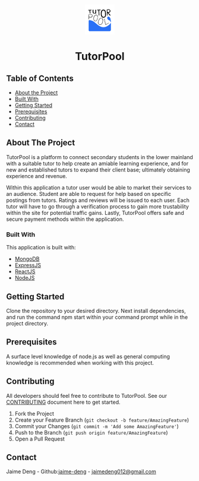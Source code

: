 <p align="center">
    <img src="tutorpool-logo.png" alt="Logo" width="80" height="80">
  </a>

  <h1 align="center">TutorPool</h1>

<!-- TABLE OF CONTENTS -->
## Table of Contents

* [About the Project](#about-the-project)
* [Built With](#built-with)
* [Getting Started](#getting-started)
* [Prerequisites](#prerequisites)
* [Contributing](#contributing)
* [Contact](#contact)

<!-- ABOUT THE PROJECT -->
## About The Project

TutorPool is a platform to connect secondary students in the lower mainland with a suitable tutor to help create an amiable learning experience, and for new and established tutors to expand their client base; ultimately obtaining experience and revenue.

Within this application a tutor user would be able to market their services to an audience. Student are able to request for help based on specific postings from tutors. Ratings and reviews will be issued to each user. Each tutor will have to go through a verification process to gain more trustability within the site for potential traffic gains. Lastly, TutorPool offers safe and secure payment methods within the application.

### Built With
This application is built with:

* [MongoDB](https://www.mongodb.com/)
* [ExpressJS](https://expressjs.com/)
* [ReactJS](https://reactjs.org/)
* [NodeJS](https://nodejs.org/en/)

<!-- GETTING STARTED -->
## Getting Started

Clone the repository to your desired directory. Next install dependencies, and run the command npm start within your command prompt while in the project directory.

## Prerequisites

A surface level knowledge of node.js as well as general computing knowledge is recommended when working with this project.

<!-- CONTRIBUTING -->
## Contributing

All developers should feel free to contribute to TutorPool. See our [CONTRIBUTING](CONTRIBUTING.md) document here to get started.

1. Fork the Project
2. Create your Feature Branch (`git checkout -b feature/AmazingFeature`)
3. Commit your Changes (`git commit -m 'Add some AmazingFeature'`)
4. Push to the Branch (`git push origin feature/AmazingFeature`)
5. Open a Pull Request

<!-- CONTACT -->
## Contact

Jaime Deng - Github:[jaime-deng](https://github.com/jaime-deng) - jaimedeng012@gmail.com
